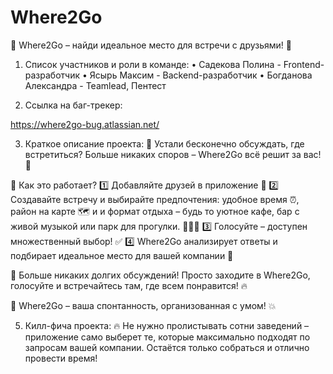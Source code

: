 # Where2Go
🎉 Where2Go – найди идеальное место для встречи с друзьями! 🎉

1. Список участников и роли в команде:
   • Садекова Полина -  Frontend-разработчик
   • Ясырь Максим - Backend-разработчик
   • Богданова Александра - Teamlead, Пентест

2. Ссылка на баг-трекер:

https://where2go-bug.atlassian.net/

3. Краткое описание проекта:
🤔 Устали бесконечно обсуждать, где встретиться? Больше никаких споров – Where2Go всё решит за вас! 🚀

📍 Как это работает?
1️⃣ Добавляйте друзей в приложение 👥
2️⃣ Создавайте встречу и выбирайте предпочтения: удобное время ⏰, район на карте 🗺️ и и формат отдыха – будь то уютное кафе, бар с живой музыкой или парк для прогулки. 🍕🍹🎤
3️⃣ Голосуйте – доступен множественный выбор! ✅
4️⃣ Where2Go анализирует ответы и подбирает идеальное место для вашей компании 🎯

📅 Больше никаких долгих обсуждений! Просто заходите в Where2Go, голосуйте и встречайтесь там, где всем понравится! 🔥

🔗 Where2Go  – ваша спонтанность, организованная с умом! 💥

5. Килл-фича проекта:
🔥 Не нужно пролистывать сотни заведений – приложение само выберет те, которые максимально подходят по запросам вашей компании. Остаётся только собраться и отлично провести время!
